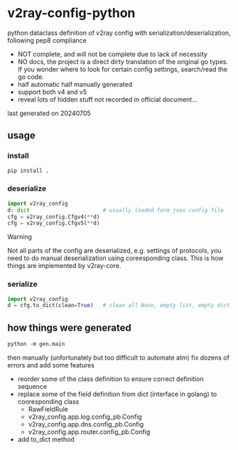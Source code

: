 # v2ray-config-python

python dataclass definition of v2ray config with serialization/deserialization, following pep8 compliance

- NOT complete, and will not be complete due to lack of necessity
- NO docs, the project is a direct dirty translation of the original go types. If you wonder where to look for certain config settings, search/read the go code.
- half automatic half manually generated
- support both v4 and v5
- reveal lots of hidden stuff not recorded in official document...

last generated on 20240705

## usage

### install

```sh
pip install .
```

### deserialize

```py
import v2ray_config
d: dict                       # usually loaded form json config file
cfg = v2ray_config.Cfgv4(**d)
cfg = v2ray_config.Cfgv5(**d)
```

> [!WARNING]  
> Not all parts of the config are deserialized, e.g. settings of protocols, you need to do manual deserialization using coreesponding class. This is how things are implemented by v2ray-core.

### serialize

```py
import v2ray_config
d = cfg.to_dict(clean=True)   # clean all None, empty list, empty dict recursively
```

## how things were generated

```py
python -m gen.main
```

then manually (unfortunately but too difficult to automate atm) fix dozens of errors and add some features

- reorder some of the class definition to ensure correct definition sequence
- replace some of the field definition from dict (interface in golang) to cooresponding class
  - RawFieldRule
  - v2ray_config.app.log.config_pb.Config
  - v2ray_config.app.dns.config_pb.Config
  - v2ray_config.app.router.config_pb.Config
- add to_dict method
